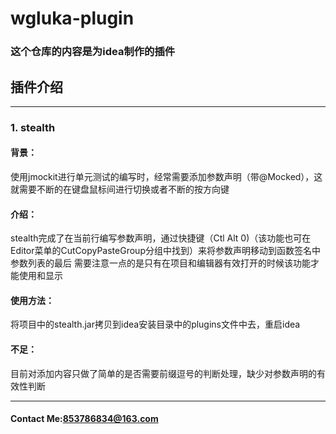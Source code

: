# wgluka-plugin
### 这个仓库的内容是为idea制作的插件

## 插件介绍
***
### 1. stealth
#### 背景：
使用jmockit进行单元测试的编写时，经常需要添加参数声明（带@Mocked），这就需要不断的在键盘鼠标间进行切换或者不断的按方向键

#### 介绍：
stealth完成了在当前行编写参数声明，通过快捷键（Ctl Alt 0)（该功能也可在Editor菜单的CutCopyPasteGroup分组中找到）来将参数声明移动到函数签名中参数列表的最后
需要注意一点的是只有在项目和编辑器有效打开的时候该功能才能使用和显示

#### 使用方法：
将项目中的stealth.jar拷贝到idea安装目录中的plugins文件中去，重启idea

#### 不足：
目前对添加内容只做了简单的是否需要前缀逗号的判断处理，缺少对参数声明的有效性判断

---


#### Contact Me:853786834@163.com
